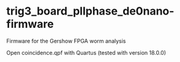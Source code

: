 # trig3_board_pllphase_de0nano-firmware
Firmware for the Gershow FPGA worm analysis

Open coincidence.qpf with Quartus (tested with version 18.0.0)

